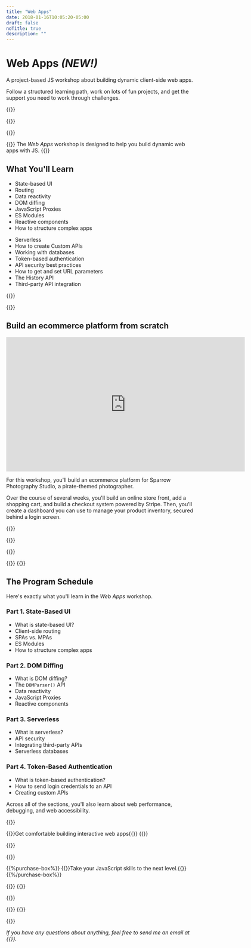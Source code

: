 ```yaml
---
title: "Web Apps"
date: 2018-01-16T10:05:20-05:00
draft: false
noTitle: true
description: ""
---
```


<h1 class="no-padding-top no-margin-bottom h5 text-sans">Web Apps <em class="text-small text-muted">(NEW!)</em></h1>
<p class="text-xlarge margin-bottom-small text-serif">A project-based JS workshop about building dynamic client-side web apps.</p>

<p><span class="text-large">Follow a structured learning path, work on lots of fun projects, and get the support you need to work through challenges.</span></p>

{{<cta for="academy">}}

{{<pricing-link>}}

{{<used-by>}}


{{<how-it-works video="652105277">}}
The _Web Apps_ workshop is designed to help you build dynamic web apps with JS.
{{</how-it-works>}}


## What You'll Learn

<div class="row margin-bottom-large">
	<div class="grid-half">
		<ul class="no-margin-bottom">
			<li>State-based UI</li>
			<li>Routing</li>
			<li>Data reactivity</li>
			<li>DOM diffing</li>
			<li>JavaScript Proxies</li>
			<li>ES Modules</li>
			<li>Reactive components</li>
			<li>How to structure complex apps</li>
		</ul>
	</div>
	<div class="grid-half">
		<ul class="no-margin-bottom">
			<li>Serverless</li>
			<li>How to create Custom APIs</li>
			<li>Working with databases</li>
			<li>Token-based authentication</li>
			<li>API security best practices</li>
			<li>How to get and set URL parameters</li>
			<li>The History API</li>
			<li>Third-party API integration</li>
		</ul>
	</div>
</div>

{{<formats>}}

{{<pricing-link>}}


## Build an ecommerce platform from scratch

<iframe src="https://player.vimeo.com/video/773393297?h=93f0b786ba" width="640" height="360" frameborder="0" allow="autoplay; fullscreen; picture-in-picture" allowfullscreen></iframe>

For this workshop, you'll build an ecommerce platform for Sparrow Photography Studio, a pirate-themed photographer.

Over the course of several weeks, you'll build an online store front, add a shopping cart, and build a checkout system powered by Stripe. Then, you'll create a dashboard you can use to manage your product inventory, secured behind a login screen.

{{<testimonials-projects>}}


{{<support>}}

{{<pricing-link>}}


{{<cta for="bonuses-academy">}}
{{<cta for="bonuses-list">}}


## The Program Schedule

Here's exactly what you'll learn in the _Web Apps_ workshop.

<h3 class="no-padding-top h5">Part 1. State-Based UI</h3>

- What is state-based UI?
- Client-side routing
- SPAs vs. MPAs
- ES Modules
- How to structure complex apps


<h3 class="no-padding-top h5">Part 2. DOM Diffing</h3>

- What is DOM diffing?
- The `DOMParser()` API
- Data reactivity
- JavaScript Proxies
- Reactive components

<h3 class="no-padding-top h5">Part 3. Serverless</h3>

- What is serverless?
- API security
- Integrating third-party APIs
- Serverless databases

<h3 class="no-padding-top h5">Part 4. Token-Based Authentication</h3>

- What is token-based authentication?
- How to send login credentials to an API
- Creating custom APIs

Across all of the sections, you'll also learn about web performance, debugging, and web&nbsp;accessibility.

{{<testimonials-schedule>}}


{{<benefits>}}Get comfortable building interactive web apps{{</benefits>}}
{{<pricing-link>}}


{{<money-back>}}


{{<cta for="bio">}}


{{%purchase-box%}}
{{<purchase-link for="expert">}}Take your JavaScript skills to the next level.{{</purchase-link>}}
{{%/purchase-box%}}

{{<testimonials-purchase>}}
{{<pricing-link>}}

<div class="margin-bottom">
{{<faq>}}
</div>

{{<testimonials-not-ready>}}
{{<pricing-link>}}

{{<not-ready-yet>}}

*If you have any questions about anything, feel free to send me an email at {{<email>}}.*